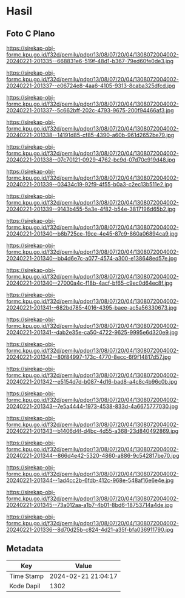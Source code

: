 # Hasil

## Foto C Plano

https://sirekap-obj-formc.kpu.go.id/f32d/pemilu/pdpr/13/08/07/20/04/1308072004002-20240221-201335--668831e6-519f-48d1-b367-79ed60fe0de3.jpg

https://sirekap-obj-formc.kpu.go.id/f32d/pemilu/pdpr/13/08/07/20/04/1308072004002-20240221-201337--e06724e8-4aa6-4105-9313-8caba325dfcd.jpg

https://sirekap-obj-formc.kpu.go.id/f32d/pemilu/pdpr/13/08/07/20/04/1308072004002-20240221-201337--5c662bff-202c-4793-9675-200f94466af3.jpg

https://sirekap-obj-formc.kpu.go.id/f32d/pemilu/pdpr/13/08/07/20/04/1308072004002-20240221-201338--14191d85-cf85-4390-a60b-961d2652be79.jpg

https://sirekap-obj-formc.kpu.go.id/f32d/pemilu/pdpr/13/08/07/20/04/1308072004002-20240221-201338--07c70121-0929-4762-bc9d-07d70c919d48.jpg

https://sirekap-obj-formc.kpu.go.id/f32d/pemilu/pdpr/13/08/07/20/04/1308072004002-20240221-201339--03434c19-92f9-4f55-b0a3-c2ec13b511e2.jpg

https://sirekap-obj-formc.kpu.go.id/f32d/pemilu/pdpr/13/08/07/20/04/1308072004002-20240221-201339--9143b455-5a3e-4f82-b54e-3817196d65b2.jpg

https://sirekap-obj-formc.kpu.go.id/f32d/pemilu/pdpr/13/08/07/20/04/1308072004002-20240221-201340--b8b725ce-19ce-4e45-87c9-860a06894ca9.jpg

https://sirekap-obj-formc.kpu.go.id/f32d/pemilu/pdpr/13/08/07/20/04/1308072004002-20240221-201340--bb4d6e7c-a077-4574-a300-e138648ed57e.jpg

https://sirekap-obj-formc.kpu.go.id/f32d/pemilu/pdpr/13/08/07/20/04/1308072004002-20240221-201340--27000a4c-f18b-4acf-bf65-c9ec0d64ec8f.jpg

https://sirekap-obj-formc.kpu.go.id/f32d/pemilu/pdpr/13/08/07/20/04/1308072004002-20240221-201341--682bd785-4016-4395-baee-ac5a56330673.jpg

https://sirekap-obj-formc.kpu.go.id/f32d/pemilu/pdpr/13/08/07/20/04/1308072004002-20240221-201341--dab2e35e-ca50-4722-9625-9995e6d320e9.jpg

https://sirekap-obj-formc.kpu.go.id/f32d/pemilu/pdpr/13/08/07/20/04/1308072004002-20240221-201342--80f84997-173c-4770-8ecc-6f9f14817d57.jpg

https://sirekap-obj-formc.kpu.go.id/f32d/pemilu/pdpr/13/08/07/20/04/1308072004002-20240221-201342--e5154d7d-b087-4d16-bad8-a4c8c4b96c0b.jpg

https://sirekap-obj-formc.kpu.go.id/f32d/pemilu/pdpr/13/08/07/20/04/1308072004002-20240221-201343--7e5a4444-1973-4538-833d-4a6675777030.jpg

https://sirekap-obj-formc.kpu.go.id/f32d/pemilu/pdpr/13/08/07/20/04/1308072004002-20240221-201343--b1406d4f-d4bc-4d55-a368-23d840492869.jpg

https://sirekap-obj-formc.kpu.go.id/f32d/pemilu/pdpr/13/08/07/20/04/1308072004002-20240221-201344--866d4e42-5320-4860-a886-9c542817be70.jpg

https://sirekap-obj-formc.kpu.go.id/f32d/pemilu/pdpr/13/08/07/20/04/1308072004002-20240221-201344--1ad4cc2b-6fdb-412c-968e-548af16e6e4e.jpg

https://sirekap-obj-formc.kpu.go.id/f32d/pemilu/pdpr/13/08/07/20/04/1308072004002-20240221-201345--73a012aa-a1b7-4b01-8bd6-18753714a4de.jpg

https://sirekap-obj-formc.kpu.go.id/f32d/pemilu/pdpr/13/08/07/20/04/1308072004002-20240221-201336--8d70d25b-c824-4d21-a35f-bfa036911790.jpg


## Metadata

| Key        | Value               |
| ---------- | ------------------- |
| Time Stamp | 2024-02-21 21:04:17 |
| Kode Dapil | 1302                |



